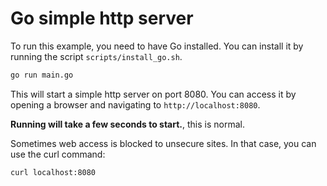 Go simple http server
=====================

To run this example, you need to have Go installed. You can install it by running the script `scripts/install_go.sh`.

```bash
go run main.go
```

This will start a simple http server on port 8080. You can access it by opening a browser and navigating to `http://localhost:8080`.

**Running will take a few seconds to start.**, this is normal.

Sometimes web access is blocked to unsecure sites. In that case, you can use the curl command:

```bash
curl localhost:8080
```
